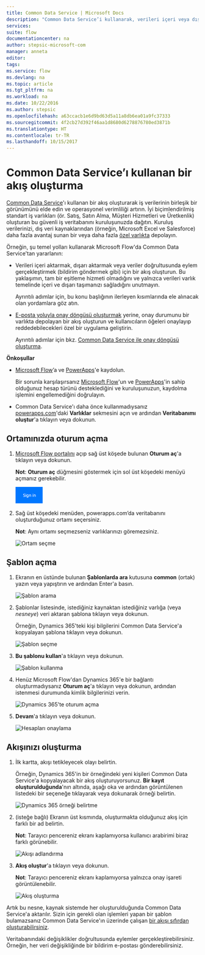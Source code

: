 ```yaml
---
title: Common Data Service | Microsoft Docs
description: "Common Data Service’i kullanarak, verileri içeri veya dışarı aktaracağınız ya da onay oluşturacağınız bir akış oluşturun."
services: 
suite: flow
documentationcenter: na
author: stepsic-microsoft-com
manager: anneta
editor: 
tags: 
ms.service: flow
ms.devlang: na
ms.topic: article
ms.tgt_pltfrm: na
ms.workload: na
ms.date: 10/22/2016
ms.author: stepsic
ms.openlocfilehash: a63ccacb1e6d9bd63d5a11a8db6ea01a9fc37333
ms.sourcegitcommit: 4f2cb27d392f46aa1d8680d6278876780ed3871b
ms.translationtype: HT
ms.contentlocale: tr-TR
ms.lasthandoff: 10/15/2017
---
```

# <a name="create-a-flow-that-uses-the-common-data-service"></a>Common Data Service’ı kullanan bir akış oluşturma
[Common Data Service](https://powerapps.microsoft.com/tutorials/data-platform-intro/)'ı kullanan bir akış oluşturarak iş verilerinin birleşik bir görünümünü elde edin ve operasyonel verimliliği artırın. İyi biçimlendirilmiş standart iş varlıkları (ör. Satış, Satın Alma, Müşteri Hizmetleri ve Üretkenlik) oluşturan bu güvenli iş veritabanını kuruluşunuzda dağıtın. Kuruluş verilerinizi, dış veri kaynaklarından (örneğin, Microsoft Excel ve Salesforce) daha fazla avantaj sunan bir veya daha fazla [özel varlıkta](https://powerapps.microsoft.com/tutorials/data-platform-create-entity/) depolayın.

Örneğin, şu temel yolları kullanarak Microsoft Flow'da Common Data Service'tan yararlanın:

* Verileri içeri aktarmak, dışarı aktarmak veya veriler doğrultusunda eylem gerçekleştirmek (bildirim göndermek gibi) için bir akış oluşturun. Bu yaklaşımın, tam bir eşitleme hizmeti olmadığını ve yalnızca verileri varlık temelinde içeri ve dışarı taşımanızı sağladığını unutmayın.
  
    Ayrıntılı adımlar için, bu konu başlığının ilerleyen kısımlarında ele alınacak olan yordamlara göz atın.
* [E-posta yoluyla onay döngüsü oluşturmak](wait-for-approvals.md) yerine, onay durumunu bir varlıkta depolayan bir akış oluşturun ve kullanıcıların öğeleri onaylayıp reddedebilecekleri özel bir uygulama geliştirin.
  
    Ayrıntılı adımlar için bkz. [Common Data Service ile onay döngüsü oluşturma](common-data-model-approve.md).

**Önkoşullar**

* [Microsoft Flow](https://flow.microsoft.com)’a ve [PowerApps](https://web.powerapps.com)'e kaydolun.
  
    Bir sorunla karşılaşırsanız [Microsoft Flow](sign-up-sign-in.md)'un ve [PowerApps](https://powerapps.microsoft.com/en-us/tutorials/signup-for-powerapps/)'in sahip olduğunuz hesap türünü desteklediğini ve kuruluşunuzun, kaydolma işlemini engellemediğini doğrulayın.
* Common Data Service'ı daha önce kullanmadıysanız [powerapps.com](https://web.powerapps.com/#/entities)'daki **Varlıklar** sekmesini açın ve ardından **Veritabanımı oluştur**'a tıklayın veya dokunun.

## <a name="sign-in-to-your-environment"></a>Ortamınızda oturum açma
1. [Microsoft Flow portalını](https://flow.microsoft.com) açıp sağ üst köşede bulunan **Oturum aç**'a tıklayın veya dokunun.
   
    **Not**: **Oturum aç** düğmesini göstermek için sol üst köşedeki menüyü açmanız gerekebilir.
   
    ![Oturum açma](./media/common-data-model-intro/signin-flow.png)
2. Sağ üst köşedeki menüden, powerapps.com’da veritabanını oluşturduğunuz ortamı seçersiniz.
   
    **Not**: Aynı ortamı seçmezseniz varlıklarınızı göremezsiniz.
   
    ![Ortam seçme](./media/common-data-model-intro/select-environment.png)

## <a name="open-a-template"></a>Şablon açma
1. Ekranın en üstünde bulunan **Şablonlarda ara** kutusuna **common** (ortak) yazın veya yapıştırın ve ardından Enter'a basın.
   
    ![Şablon arama](./media/common-data-model-intro/template-search.png)
2. Şablonlar listesinde, istediğiniz kaynaktan istediğiniz varlığa (veya *nesneye*) veri aktaran şablona tıklayın veya dokunun.
   
    Örneğin, Dynamics 365'teki kişi bilgilerini Common Data Service'a kopyalayan şablona tıklayın veya dokunun.
   
    ![Şablon seçme](./media/common-data-model-intro/choose-template.png)
3. **Bu şablonu kullan**'a tıklayın veya dokunun.
   
    ![Şablon kullanma](./media/common-data-model-intro/use-template.png)
4. Henüz Microsoft Flow'dan Dynamics 365'e bir bağlantı oluşturmadıysanız **Oturum aç**'a tıklayın veya dokunun, ardından istenmesi durumunda kimlik bilgilerinizi verin.
   
    ![Dynamics 365'te oturum açma](./media/common-data-model-intro/dynamics-signin.png)
5. **Devam**'a tıklayın veya dokunun.
   
    ![Hesapları onaylama](./media/common-data-model-intro/confirm-accounts.png)

## <a name="build-your-flow"></a>Akışınızı oluşturma
1. İlk kartta, akışı tetikleyecek olayı belirtin.
   
    Örneğin, Dynamics 365'in bir örneğindeki yeni kişileri Common Data Service'a kopyalayacak bir akış oluşturuyorsunuz. **Bir kayıt oluşturulduğunda**'nın altında, aşağı oka ve ardından görüntülenen listedeki bir seçeneğe tıklayarak veya dokunarak örneği belirtin.
   
    ![Dynamics 365 örneği belirtme](./media/common-data-model-intro/specify-instance.png)
2. (isteğe bağlı) Ekranın üst kısmında, oluşturmakta olduğunuz akış için farklı bir ad belirtin.
   
    **Not**: Tarayıcı pencereniz ekranı kaplamıyorsa kullanıcı arabirimi biraz farklı görünebilir.
   
    ![Akışı adlandırma](./media/common-data-model-intro/name-flow.png)
3. **Akış oluştur**'a tıklayın veya dokunun.
   
    **Not**: Tarayıcı pencereniz ekranı kaplamıyorsa yalnızca onay işareti görüntülenebilir.
   
    ![Akış oluşturma](./media/common-data-model-intro/create-flow.png)

Artık bu nesne, kaynak sistemde her oluşturulduğunda Common Data Service'a aktarılır. Sizin için gerekli olan işlemleri yapan bir şablon bulamazsanız Common Data Service'ın üzerinde çalışan [bir akışı sıfırdan oluşturabilirsiniz](get-started-logic-flow.md).

Veritabanındaki değişiklikler doğrultusunda eylemler gerçekleştirebilirsiniz. Örneğin, her veri değişikliğinde bir bildirim e-postası gönderebilirsiniz.

